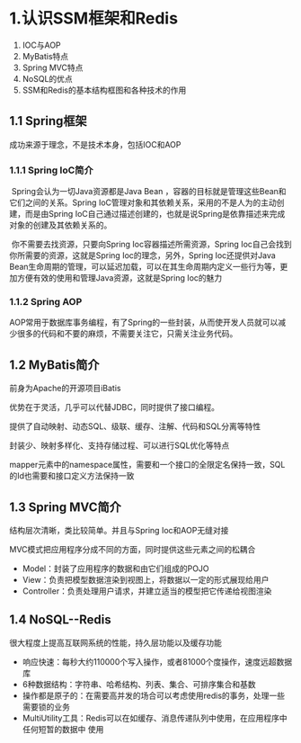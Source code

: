 # 1.认识SSM框架和Redis

1. IOC与AOP
2. MyBatis特点
3. Spring MVC特点
4. NoSQL的优点
5. SSM和Redis的基本结构框图和各种技术的作用

## 1.1 Spring框架

成功来源于理念，不是技术本身，包括IOC和AOP

### 1.1.1 Spring IoC简介

​		Spring会认为一切Java资源都是Java Bean ，容器的目标就是管理这些Bean和它们之间的关系。Spring IoC管理对象和其依赖关系，采用的不是人为的主动创建，而是由Spring IoC自己通过描述创建的，也就是说Spring是依靠描述来完成对象的创建及其依赖关系的。

​		你不需要去找资源，只要向Spring Ioc容器描述所需资源，Spring Ioc自己会找到你所需要的资源，这就是Spring Ioc的理念，另外，Spring Ioc还提供对Java Bean生命周期的管理，可以延迟加载，可以在其生命周期内定义一些行为等，更加方便有效的使用和管理Java资源，这就是Spring Ioc的魅力

### 1.1.2 Spring AOP

AOP常用于数据库事务编程，有了Spring的一些封装，从而使开发人员就可以减少很多的代码和不要的麻烦，不需要关注它，只需关注业务代码。

## 1.2 MyBatis简介

前身为Apache的开源项目iBatis

优势在于灵活，几乎可以代替JDBC，同时提供了接口编程。

提供了自动映射、动态SQL、级联、缓存、注解、代码和SQL分离等特性

封装少、映射多样化、支持存储过程、可以进行SQL优化等特点

mapper元素中的namespace属性，需要和一个接口的全限定名保持一致，SQL的Id也需要和接口定义方法保持一致

## 1.3 Spring MVC简介

结构层次清晰，类比较简单。并且与Spring Ioc和AOP无缝对接

MVC模式把应用程序分成不同的方面，同时提供这些元素之间的松耦合

- Model：封装了应用程序的数据和由它们组成的POJO
- View：负责把模型数据渲染到视图上，将数据以一定的形式展现给用户
- Controller：负责处理用户请求，并建立适当的模型把它传递给视图渲染

## 1.4 NoSQL--Redis

很大程度上提高互联网系统的性能，持久层功能以及缓存功能

- 响应快速：每秒大约110000个写入操作，或者81000个度操作，速度远超数据库
- 6种数据结构：字符串、哈希结构、列表、集合、可排序集合和基数
- 操作都是原子的：在需要高并发的场合可以考虑使用redis的事务，处理一些需要锁的业务
- MultiUtility工具：Redis可以在如缓存、消息传递队列中使用，在应用程序中任何短暂的数据中 使用

